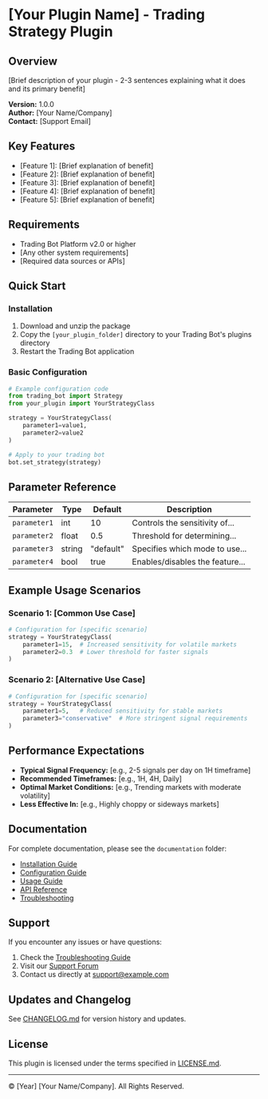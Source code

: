# [Your Plugin Name] - Trading Strategy Plugin

## Overview

[Brief description of your plugin - 2-3 sentences explaining what it does and its primary benefit]

**Version:** 1.0.0  
**Author:** [Your Name/Company]  
**Contact:** [Support Email]  

## Key Features

- [Feature 1]: [Brief explanation of benefit]
- [Feature 2]: [Brief explanation of benefit]
- [Feature 3]: [Brief explanation of benefit]
- [Feature 4]: [Brief explanation of benefit]
- [Feature 5]: [Brief explanation of benefit]

## Requirements

- Trading Bot Platform v2.0 or higher
- [Any other system requirements]
- [Required data sources or APIs]

## Quick Start

### Installation

1. Download and unzip the package
2. Copy the `[your_plugin_folder]` directory to your Trading Bot's plugins directory
3. Restart the Trading Bot application

### Basic Configuration

```python
# Example configuration code
from trading_bot import Strategy
from your_plugin import YourStrategyClass

strategy = YourStrategyClass(
    parameter1=value1,
    parameter2=value2
)

# Apply to your trading bot
bot.set_strategy(strategy)
```

## Parameter Reference

| Parameter | Type | Default | Description |
|-----------|------|---------|-------------|
| `parameter1` | int | 10 | Controls the sensitivity of... |
| `parameter2` | float | 0.5 | Threshold for determining... |
| `parameter3` | string | "default" | Specifies which mode to use... |
| `parameter4` | bool | true | Enables/disables the feature... |

## Example Usage Scenarios

### Scenario 1: [Common Use Case]

```python
# Configuration for [specific scenario]
strategy = YourStrategyClass(
    parameter1=15,  # Increased sensitivity for volatile markets
    parameter2=0.3  # Lower threshold for faster signals
)
```

### Scenario 2: [Alternative Use Case]

```python
# Configuration for [specific scenario]
strategy = YourStrategyClass(
    parameter1=5,   # Reduced sensitivity for stable markets
    parameter3="conservative"  # More stringent signal requirements
)
```

## Performance Expectations

- **Typical Signal Frequency:** [e.g., 2-5 signals per day on 1H timeframe]
- **Recommended Timeframes:** [e.g., 1H, 4H, Daily]
- **Optimal Market Conditions:** [e.g., Trending markets with moderate volatility]
- **Less Effective In:** [e.g., Highly choppy or sideways markets]

## Documentation

For complete documentation, please see the `documentation` folder:

- [Installation Guide](documentation/installation.md)
- [Configuration Guide](documentation/configuration.md)
- [Usage Guide](documentation/usage.md)
- [API Reference](documentation/api_reference.md)
- [Troubleshooting](documentation/troubleshooting.md)

## Support

If you encounter any issues or have questions:

1. Check the [Troubleshooting Guide](documentation/troubleshooting.md)
2. Visit our [Support Forum](https://example.com/forum)
3. Contact us directly at [support@example.com](mailto:support@example.com)

## Updates and Changelog

See [CHANGELOG.md](CHANGELOG.md) for version history and updates.

## License

This plugin is licensed under the terms specified in [LICENSE.md](LICENSE.md).

---

© [Year] [Your Name/Company]. All Rights Reserved.